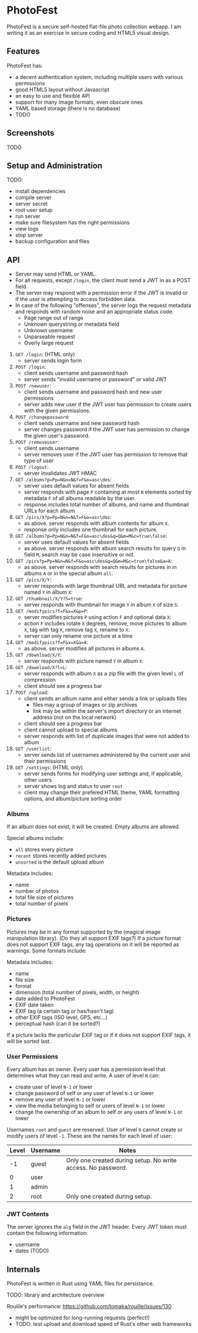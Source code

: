 # PhotoFest

PhotoFest is a secure self-hosted flat-file photo collection webapp.
I am writing it as an exercise in secure coding and HTML5 visual design.

## Features

PhotoFest has: 

- a decent authentication system, including multiple users with various permissions
- good HTML5 layout without Javascript
- an easy to use and flexible API
- support for many image formats, even obscure ones
- YAML based storage (there is no database)
- TODO

## Screenshots

TODO

## Setup and Administration

TODO:

- install dependencies
- compile server
- server secret
- root user setup
- run server
- make sure filesystem has the right permissions
- view logs
- stop server
- backup configuration and files

## API

- Server may send HTML or YAML.
- For all requests, except `/login`, the client must send a JWT in as a POST field.
- The server may respond with a permission error if the JWT is invalid or if the user is attempting to access forbidden data.
- In case of the following "offenses", the server logs the request metadata and responds with random noise and an appropriate status code.
    - Page range out of range
    - Unknown querystring or metadata field
    - Unknown username
    - Unparseable request
    - Overly large request

1. `GET /login`: (HTML only)
    - server sends login form
1. `POST /login`:
    - client sends username and password hash
    - server sends "invalid username or password" or valid JWT
1. `POST /newuser`:
    - client sends username and password hash and new user permissions
    - server adds new user if the JWT user has permission to create users with the given permissions.
1. `POST /changepassword`:
    - client sends username and new password hash
    - server changes password if the JWT user has permission to change the given user's password.
1. `POST /removeuser`:
    - client sends username
    - server removes user if the JWT user has permission to remove that type of user
1. `POST /logout`:
    - server invalidates JWT HMAC
1. `GET /albums?p=Pp=N&n=N&f=F&o=asc\des`: 
    - server uses default values for absent fields
    - server responds with page `P` containing at most `N` elements sorted by metadata `F` of all albums readable by the user.
    - response includes total number of albums, and name and thumbnail URLs for each album 
1. `GET /pics/X?p=Pp=N&n=N&f=F&o=asc\des`: 
    - as above. server responds with album contents for album `X`. 
    - response only includes one thumbnail for each picture.
1. `GET /albums?p=Pp=N&n=N&f=F&o=asc\des&q=Q&m=M&c=true\false`: 
    - server uses default values for absent fields
    - as above. server responds with album search results for query `Q` in field `M`, search may be case insensitive or not.
1. `GET /pics?p=Pp=N&n=N&f=F&o=asc\des&q=Q&m=M&c=true\false&a=A`: 
    - as above. server responds with search results for pictures in in albums `A` or in the special album `all`.
1. `GET /pics/X/Y`: 
    - server responds with large thumbnail URL and metadata for picture named `Y` in album `X`: 
1. `GET /thumbnail/X/Y?S=true`: 
    - server responds with thumbnail for image `Y` in album `X` of size `S`: 
1. `GET /modifypics?f=F&x=X&p=P`: 
    - server modifies pictures `P` using action `F` and optional data `X`: 
    - action `F` includes rotate `X` degrees, remove, move pictures to album `X`, tag with tag `X`, remove tag `X`, rename to `X`: 
    - server can only rename one picture at a time
1. `GET /modifypics?f=F&x=X&a=A`: 
    - as above. server modifies all pictures in albums `A`.
1. `GET /download/X/Y`: 
    - server responds with picture named `Y` in album `X`: 
1. `GET /download/X?l=L`: 
    - server responds with album `X` as a zip file with the given level `L` of compression
    - client should see a progress bar
1. `POST /upload`: 
    - client sends an album name and either sends a link or uploads files
        - files may a group of images or zip archives
        - link may be within the server's import directory or an internet address (not on the local network)
    - client should see a progress bar
    - client cannot upload to special albums
    - server responds with list of duplicate images that were not added to album
1. `GET /userlist`:
    - server sends list of usernames administered by the current user and their permissions
1. `GET /settings`: (HTML only)
    - server sends forms for modifying user settings and, if applicable, other users
    - server shows log and status to user `root`
    - client may change their prefered HTML theme, YAML formatting options, and album/picture sorting order

### Albums

If an album does not exist, it will be created.
Empty albums are allowed. 

Special albums include:

- `all` stores every picture
- `recent` stores recently added pictures
- `unsorted` is the default upload album

Metadata includes:

- name
- number of photos 
- total file size of pictures
- total number of pixels

### Pictures

Pictures may be in any format supported by the (magical image manipulation library).
(Do they all support EXIF tags?) 
If a picture format does not support EXIF tags, any tag operations on it will be reported as warnings. 
Some formats include:

Metadata includes:

- name
- file size
- format
- dimension (total number of pixels, width, or height)
- date added to PhotoFest
- EXIF date taken
- EXIF tag (a certain tag or has/hasn't tag)
- other EXIF tags (ISO level, GPS, etc...)
- perceptual hash (can it be sorted?)

If a picture lacks the particular EXIF tag or if it does not support EXIF tags,
it will be sorted last. 

### User Permissions

Every album has an owner.
Every user has a permission level that determines what they can read and write. 
A user of level `N` can:

- create user of level `N-1` or lower
- change password of self or any user of level `N-1` or lower
- remove any user of level `N-1` or lower
- view the media belonging to self or users of level `N-1` or lower
- change the ownership of an album to self or any users of level `N-1` or lower

Usernames `root` and `guest` are reserved.
User of level `0` cannot create or modify users of level `-1`.
These are the names for each level of user:

| Level | Username | Notes |
|-------|------|-------|
| -1 | guest | Only one created during setup. No write access. No password. |
| 0  | user  |
| 1  | admin |
| 2  | root  | Only one created during setup. |

### JWT Contents

The server ignores the `alg` field in the JWT header.
Every JWT token must contain the following information:

- username
- dates (TODO)

## Internals

PhotoFest is written in Rust using YAML files for persistance. 

TODO: library and architecture overview

Rouille's performance: https://github.com/tomaka/rouille/issues/130
- might be optimized for long-running requests (perfect!)
- TODO: test upload and download speed of Rust's other web frameworks
